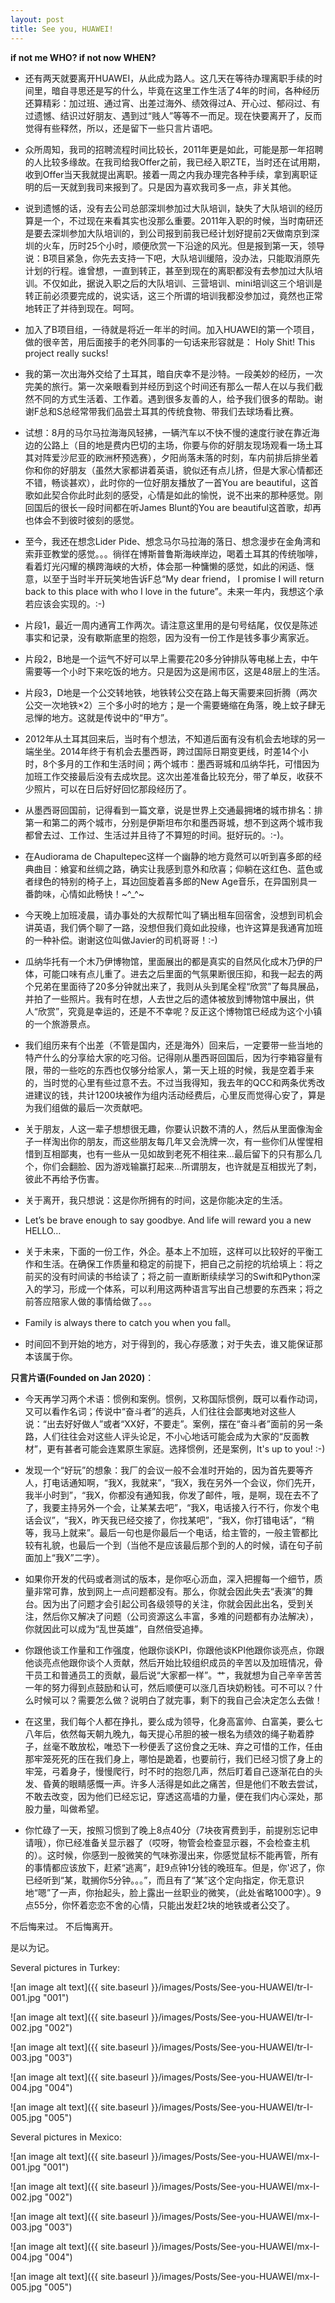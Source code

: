 ```yaml
---
layout: post
title: See you, HUAWEI!
---
```


**if not me WHO? if not now WHEN?**

* 还有两天就要离开HUAWEI，从此成为路人。这几天在等待办理离职手续的时间里，暗自寻思还是写的什么，毕竟在这里工作生活了4年的时间，各种经历还算精彩：加过班、通过宵、出差过海外、绩效得过A、开心过、郁闷过、有过遗憾、结识过好朋友、遇到过“贱人”等等不一而足。现在快要离开了，反而觉得有些释然，所以，还是留下一些只言片语吧。

* 众所周知，我司的招聘流程时间比较长，2011年更是如此，可能是那一年招聘的人比较多缘故。在我司给我Offer之前，我已经入职ZTE，当时还在试用期，收到Offer当天我就提出离职。接着一周之内我办理完各种手续，拿到离职证明的后一天就到我司来报到了。只是因为喜欢我司多一点，非关其他。

* 说到遗憾的话，没有去公司总部深圳参加过大队培训，缺失了大队培训的经历算是一个，不过现在来看其实也没那么重要。2011年入职的时候，当时南研还是要去深圳参加大队培训的，到公司报到前我已经计划好提前2天做南京到深圳的火车，历时25个小时，顺便欣赏一下沿途的风光。但是报到第一天，领导说：B项目紧急，你先去支持一下吧，大队培训缓陪，没办法，只能取消原先计划的行程。谁曾想，一直到转正，甚至到现在的离职都没有去参加过大队培训。不仅如此，据说入职之后的大队培训、三营培训、mini培训这三个培训是转正前必须要完成的，说实话，这三个所谓的培训我都没参加过，竟然也正常地转正了并待到现在。呵呵。

* 加入了B项目组，一待就是将近一年半的时间。加入HUAWEI的第一个项目，做的很辛苦，用后面接手的老外同事的一句话来形容就是： Holy Shit! This project really sucks!

* 我的第一次出海外交给了土耳其，暗自庆幸不是沙特。一段美妙的经历，一次完美的旅行。第一次亲眼看到并经历到这个时间还有那么一帮人在以与我们截然不同的方式生活着、工作着。遇到很多友善的人，给予我们很多的帮助。谢谢F总和S总经常带我们品尝土耳其的传统食物、带我们去球场看比赛。

* 试想：8月的马尔马拉海海风轻拂，一辆汽车以不快不慢的速度行驶在靠近海边的公路上（目的地是费内巴切的主场，你要与你的好朋友现场观看一场土耳其对阵爱沙尼亚的欧洲杯预选赛），夕阳尚落未落的时刻，车内前排后排坐着你和你的好朋友（虽然大家都讲着英语，貌似还有点儿挤，但是大家心情都还不错，畅谈甚欢），此时你的一位好朋友播放了一首You are beautiful，这首歌如此契合你此时此刻的感受，心情是如此的愉悦，说不出来的那种感觉。刚回国后的很长一段时间都在听James Blunt的You are beautiful这首歌，却再也体会不到彼时彼刻的感觉。

* 至今，我还在想念Lider Pide、想念马尔马拉海的落日、想念漫步在金角湾和索菲亚教堂的感觉。。。徜徉在博斯普鲁斯海峡岸边，喝着土耳其的传统咖啡，看着灯光闪耀的横跨海峡的大桥，体会那一种慵懒的感觉，如此的闲适、惬意，以至于当时半开玩笑地告诉F总“My dear friend， I promise I will return back to this place with who I love in the future”。未来一年内，我想这个承若应该会实现的。:-)

* 片段1，最近一周内通宵工作两次。请注意这里用的是句号结尾，仅仅是陈述事实和记录，没有歇斯底里的抱怨，因为没有一份工作是钱多事少离家近。

* 片段2，B地是一个运气不好可以早上需要花20多分钟排队等电梯上去，中午需要等一个小时下来吃饭的地方。只是因为这是闹市区，这是48层上的生活。

* 片段3，D地是一个公交转地铁，地铁转公交在路上每天需要来回折腾（两次公交一次地铁×2）三个多小时的地方；是一个需要蜷缩在角落，晚上蚊子肆无忌惮的地方。这就是传说中的“甲方”。

* 2012年从土耳其回来后，当时有个想法，不知道后面有没有机会去地球的另一端坐坐。2014年终于有机会去墨西哥，跨过国际日期变更线，时差14个小时，8个多月的工作和生活时间；两个城市：墨西哥城和瓜纳华托，可惜因为加班工作交接最后没有去成坎昆。这次出差准备比较充分，带了单反，收获不少照片，可以在日后好好回忆那段经历了。

* 从墨西哥回国前，记得看到一篇文章，说是世界上交通最拥堵的城市排名：排第一和第二的两个城市，分别是伊斯坦布尔和墨西哥城，想不到这两个城市我都曾去过、工作过、生活过并且待了不算短的时间。挺好玩的。:-)。

* 在Audiorama de Chapultepec这样一个幽静的地方竟然可以听到喜多郎的经典曲目：飨宴和丝绸之路，确实让我感到意外和欣喜；仰躺在这红色、蓝色或者绿色的特别的椅子上，耳边回旋着喜多郎的New Age音乐，在异国别具一番韵味，心情如此畅快！~^_^~

* 今天晚上加班凌晨，请办事处的大叔帮忙叫了辆出租车回宿舍，没想到司机会讲英语，我们俩个聊了一路，没想但我们竟如此投缘，也许这算是我通宵加班的一种补偿。谢谢这位叫做Javier的司机哥哥！:-)

* 瓜纳华托有一个木乃伊博物馆，里面展出的都是真实的自然风化成木乃伊的尸体，可能口味有点儿重了。进去之后里面的气氛果断很压抑，和我一起去的两个兄弟在里面待了20多分钟就出来了，我则从头到尾全程“欣赏”了每具展品，并拍了一些照片。我有时在想，人去世之后的遗体被放到博物馆中展出，供人“欣赏”，究竟是幸运的，还是不不幸呢？反正这个博物馆已经成为这个小镇的一个旅游景点。

* 我们组历来有个出差（不管是国内，还是海外）回来后，一定要带一些当地的特产什么的分享给大家的吃习俗。记得刚从墨西哥回国后，因为行李箱容量有限，带的一些吃的东西也仅够分给家人，第一天上班的时候，我是空着手来的，当时觉的心里有些过意不去。不过当我得知，我去年的QCC和两条优秀改进建议的钱，共计1200块被作为组内活动经费后，心里反而觉得心安了，算是为我们组做的最后一次贡献吧。

* 关于朋友，人这一辈子想想很无趣，你要认识数不清的人，然后从里面像淘金子一样淘出你的朋友，而这些朋友每几年又会洗牌一次，有一些你们从惺惺相惜到互相鄙夷，也有一些从一见如故到老死不相往来…最后留下的只有那么几个，你们会翻脸、因为游戏输赢打起来…所谓朋友，也许就是互相拔光了刺，彼此不再给予伤害。

* 关于离开，我只想说：这是你所拥有的时间，这是你能决定的生活。

* Let’s be brave enough to say goodbye. And life will reward you a new HELLO…

* 关于未来，下面的一份工作，外企。基本上不加班，这样可以比较好的平衡工作和生活。在确保工作质量和稳定的前提下，把自己之前挖的坑给填上：将之前买的没有时间读的书给读了；将之前一直断断续续学习的Swift和Python深入的学习，形成一个体系，可以利用这两种语言写出自己想要的东西来；将之前答应陪家人做的事情给做了。。。
  
* Family is always there to catch you when you fall。

* 时间回不到开始的地方，对于得到的，我心存感激；对于失去，谁又能保证那本该属于你。

**只言片语(Founded on Jan 2020)**：

* 今天再学习两个术语：惯例和案例。惯例，又称国际惯例，既可以看作动词，又可以看作名词；传说中“奋斗者”的逃兵，人们往往会鄙夷地对这些人说：“出去好好做人”或者“XX好，不要走”。案例，摆在“奋斗者”面前的另一条路，人们往往会对这些人评头论足，不小心地话可能会成为大家的“反面教材”，更有甚者可能会连累原生家庭。选择惯例，还是案例，It's up to you! :-)

* 发现一个“好玩”的想象：我厂的会议一般不会准时开始的，因为首先要等齐人，打电话通知啊，“我X，我就来”，“我X，我在另外一个会议，你们先开，我半小时到”，“我X，你都没有通知我，你发了邮件，哦，是啊，现在去不了了，我要主持另外一个会，让某某去吧”，“我X，电话接入行不行，你发个电话会议”，“我X，昨天我已经交接了，你找某吧”，“我X，你打错电话”，“稍等，我马上就来”。最后一句也是你最后一个电话，给主管的，一般主管都比较有礼貌，也最后一个到（当他不是应该最后那个到的人的时候，请在句子前面加上“我X”二字）。

* 如果你开发的代码或者测试的版本，是你呕心沥血，深入把握每一个细节，质量非常可靠，放到网上一点问题都没有。那么，你就会因此失去“表演”的舞台。因为出了问题才会引起公司各级领导的关注，你就会因此出名，受到关注，然后你又解决了问题（公司资源这么丰富，多难的问题都有办法解决），你就因此可以成为“乱世英雄”，自然倍受追捧。

* 你跟他谈工作量和工作强度，他跟你谈KPI，你跟他谈KPI他跟你谈亮点，你跟他谈亮点他跟你谈个人贡献，然后开始比较组织成员的辛苦以及加班情况，骨干员工和普通员工的贡献，最后说“大家都一样”。艹，我就想为自己辛辛苦苦一年的努力得到点鼓励和认可，然后顺便可以涨几百块奶粉钱。可不可以？什么时候可以？需要怎么做？说明白了就完事，剩下的我自己会决定怎么去做！

* 在这里，我们每个人都在挣扎，要么成为领导，化身高富帅、白富美，要么七八年后，依然每天朝九晚九，每天提心吊胆的被一根名为绩效的绳子勒着脖子，丝毫不敢放松，唯恐下一秒便丢了这份食之无味、弃之可惜的工作，任由那牢笼死死的压在我们身上，哪怕是跪着，也要前行，我们已经习惯了身上的牢笼，弓着身子，慢慢爬行，时不时的抱怨几声，然后盯着自己逐渐花白的头发、昏黄的眼睛感慨一声。许多人活得是如此之痛苦，但是他们不敢去尝试，不敢去改变，因为他们已经忘记，穿透这高墙的力量，便在我们内心深处，那股力量，叫做希望。

* 你忙碌了一天，按照习惯到了晚上8点40分（7块夜宵费到手，前提别忘记申请哦），你已经准备关显示器了（哎呀，物管会检查显示器，不会检查主机的）。这时候，你感到一股微笑的气味弥漫出来，你感觉鼠标不能再管，所有的事情都应该放下，赶紧“逃离”，赶9点钟1分钱的晚班车。但是，你'迟了，你已经听到“某，耽搁你5分钟。。。”，而且有了“某”这个定向指定，你无意识地“嗯”了一声，你抬起头，脸上露出一丝职业的微笑，（此处省略1000字）。9点55分，你怀着恋恋不舍的心情，只能出发赶2块的地铁或者公交了。

不后悔来过。
不后悔离开。

是以为记。

Several pictures in Turkey: 

![an image alt text]({{ site.baseurl }}/images/Posts/See-you-HUAWEI/tr-I-001.jpg "001")

![an image alt text]({{ site.baseurl }}/images/Posts/See-you-HUAWEI/tr-I-002.jpg "002")

![an image alt text]({{ site.baseurl }}/images/Posts/See-you-HUAWEI/tr-I-003.jpg "003")

![an image alt text]({{ site.baseurl }}/images/Posts/See-you-HUAWEI/tr-I-004.jpg "004")

![an image alt text]({{ site.baseurl }}/images/Posts/See-you-HUAWEI/tr-I-005.jpg "005")


Several pictures in Mexico: 

![an image alt text]({{ site.baseurl }}/images/Posts/See-you-HUAWEI/mx-I-001.jpg "001")

![an image alt text]({{ site.baseurl }}/images/Posts/See-you-HUAWEI/mx-I-002.jpg "002")

![an image alt text]({{ site.baseurl }}/images/Posts/See-you-HUAWEI/mx-I-003.jpg "003")

![an image alt text]({{ site.baseurl }}/images/Posts/See-you-HUAWEI/mx-I-004.jpg "004")

![an image alt text]({{ site.baseurl }}/images/Posts/See-you-HUAWEI/mx-I-005.jpg "005")